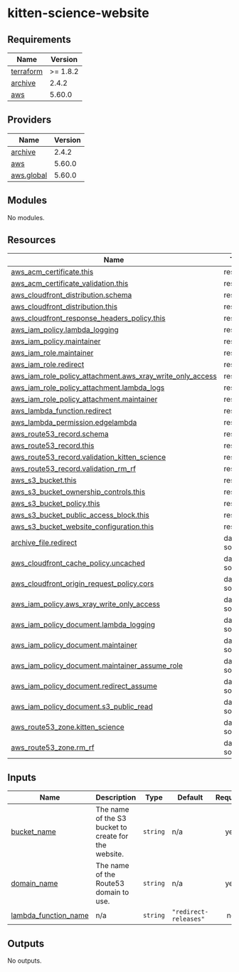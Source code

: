 # kitten-science-website

<!-- BEGINNING OF PRE-COMMIT-TERRAFORM DOCS HOOK -->
## Requirements

| Name | Version |
|------|---------|
| <a name="requirement_terraform"></a> [terraform](#requirement\_terraform) | >= 1.8.2 |
| <a name="requirement_archive"></a> [archive](#requirement\_archive) | 2.4.2 |
| <a name="requirement_aws"></a> [aws](#requirement\_aws) | 5.60.0 |

## Providers

| Name | Version |
|------|---------|
| <a name="provider_archive"></a> [archive](#provider\_archive) | 2.4.2 |
| <a name="provider_aws"></a> [aws](#provider\_aws) | 5.60.0 |
| <a name="provider_aws.global"></a> [aws.global](#provider\_aws.global) | 5.60.0 |

## Modules

No modules.

## Resources

| Name | Type |
|------|------|
| [aws_acm_certificate.this](https://registry.terraform.io/providers/hashicorp/aws/5.60.0/docs/resources/acm_certificate) | resource |
| [aws_acm_certificate_validation.this](https://registry.terraform.io/providers/hashicorp/aws/5.60.0/docs/resources/acm_certificate_validation) | resource |
| [aws_cloudfront_distribution.schema](https://registry.terraform.io/providers/hashicorp/aws/5.60.0/docs/resources/cloudfront_distribution) | resource |
| [aws_cloudfront_distribution.this](https://registry.terraform.io/providers/hashicorp/aws/5.60.0/docs/resources/cloudfront_distribution) | resource |
| [aws_cloudfront_response_headers_policy.this](https://registry.terraform.io/providers/hashicorp/aws/5.60.0/docs/resources/cloudfront_response_headers_policy) | resource |
| [aws_iam_policy.lambda_logging](https://registry.terraform.io/providers/hashicorp/aws/5.60.0/docs/resources/iam_policy) | resource |
| [aws_iam_policy.maintainer](https://registry.terraform.io/providers/hashicorp/aws/5.60.0/docs/resources/iam_policy) | resource |
| [aws_iam_role.maintainer](https://registry.terraform.io/providers/hashicorp/aws/5.60.0/docs/resources/iam_role) | resource |
| [aws_iam_role.redirect](https://registry.terraform.io/providers/hashicorp/aws/5.60.0/docs/resources/iam_role) | resource |
| [aws_iam_role_policy_attachment.aws_xray_write_only_access](https://registry.terraform.io/providers/hashicorp/aws/5.60.0/docs/resources/iam_role_policy_attachment) | resource |
| [aws_iam_role_policy_attachment.lambda_logs](https://registry.terraform.io/providers/hashicorp/aws/5.60.0/docs/resources/iam_role_policy_attachment) | resource |
| [aws_iam_role_policy_attachment.maintainer](https://registry.terraform.io/providers/hashicorp/aws/5.60.0/docs/resources/iam_role_policy_attachment) | resource |
| [aws_lambda_function.redirect](https://registry.terraform.io/providers/hashicorp/aws/5.60.0/docs/resources/lambda_function) | resource |
| [aws_lambda_permission.edgelambda](https://registry.terraform.io/providers/hashicorp/aws/5.60.0/docs/resources/lambda_permission) | resource |
| [aws_route53_record.schema](https://registry.terraform.io/providers/hashicorp/aws/5.60.0/docs/resources/route53_record) | resource |
| [aws_route53_record.this](https://registry.terraform.io/providers/hashicorp/aws/5.60.0/docs/resources/route53_record) | resource |
| [aws_route53_record.validation_kitten_science](https://registry.terraform.io/providers/hashicorp/aws/5.60.0/docs/resources/route53_record) | resource |
| [aws_route53_record.validation_rm_rf](https://registry.terraform.io/providers/hashicorp/aws/5.60.0/docs/resources/route53_record) | resource |
| [aws_s3_bucket.this](https://registry.terraform.io/providers/hashicorp/aws/5.60.0/docs/resources/s3_bucket) | resource |
| [aws_s3_bucket_ownership_controls.this](https://registry.terraform.io/providers/hashicorp/aws/5.60.0/docs/resources/s3_bucket_ownership_controls) | resource |
| [aws_s3_bucket_policy.this](https://registry.terraform.io/providers/hashicorp/aws/5.60.0/docs/resources/s3_bucket_policy) | resource |
| [aws_s3_bucket_public_access_block.this](https://registry.terraform.io/providers/hashicorp/aws/5.60.0/docs/resources/s3_bucket_public_access_block) | resource |
| [aws_s3_bucket_website_configuration.this](https://registry.terraform.io/providers/hashicorp/aws/5.60.0/docs/resources/s3_bucket_website_configuration) | resource |
| [archive_file.redirect](https://registry.terraform.io/providers/hashicorp/archive/2.4.2/docs/data-sources/file) | data source |
| [aws_cloudfront_cache_policy.uncached](https://registry.terraform.io/providers/hashicorp/aws/5.60.0/docs/data-sources/cloudfront_cache_policy) | data source |
| [aws_cloudfront_origin_request_policy.cors](https://registry.terraform.io/providers/hashicorp/aws/5.60.0/docs/data-sources/cloudfront_origin_request_policy) | data source |
| [aws_iam_policy.aws_xray_write_only_access](https://registry.terraform.io/providers/hashicorp/aws/5.60.0/docs/data-sources/iam_policy) | data source |
| [aws_iam_policy_document.lambda_logging](https://registry.terraform.io/providers/hashicorp/aws/5.60.0/docs/data-sources/iam_policy_document) | data source |
| [aws_iam_policy_document.maintainer](https://registry.terraform.io/providers/hashicorp/aws/5.60.0/docs/data-sources/iam_policy_document) | data source |
| [aws_iam_policy_document.maintainer_assume_role](https://registry.terraform.io/providers/hashicorp/aws/5.60.0/docs/data-sources/iam_policy_document) | data source |
| [aws_iam_policy_document.redirect_assume](https://registry.terraform.io/providers/hashicorp/aws/5.60.0/docs/data-sources/iam_policy_document) | data source |
| [aws_iam_policy_document.s3_public_read](https://registry.terraform.io/providers/hashicorp/aws/5.60.0/docs/data-sources/iam_policy_document) | data source |
| [aws_route53_zone.kitten_science](https://registry.terraform.io/providers/hashicorp/aws/5.60.0/docs/data-sources/route53_zone) | data source |
| [aws_route53_zone.rm_rf](https://registry.terraform.io/providers/hashicorp/aws/5.60.0/docs/data-sources/route53_zone) | data source |

## Inputs

| Name | Description | Type | Default | Required |
|------|-------------|------|---------|:--------:|
| <a name="input_bucket_name"></a> [bucket\_name](#input\_bucket\_name) | The name of the S3 bucket to create for the website. | `string` | n/a | yes |
| <a name="input_domain_name"></a> [domain\_name](#input\_domain\_name) | The name of the Route53 domain to use. | `string` | n/a | yes |
| <a name="input_lambda_function_name"></a> [lambda\_function\_name](#input\_lambda\_function\_name) | n/a | `string` | `"redirect-releases"` | no |

## Outputs

No outputs.
<!-- END OF PRE-COMMIT-TERRAFORM DOCS HOOK -->
